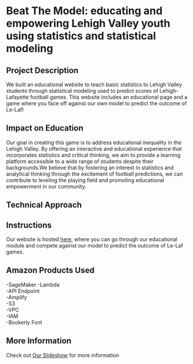 # Beat The Model: educating and empowering Lehigh Valley youth using statistics and statistical modeling

## Project Description
We built an educational website to teach basic statistics to Lehigh Valley students through statistical modeling used to predict scores of Lehigh-Lafayette football games. This website includes an educational page and a game where you face off against our own model to predict the outcome of Le-Laf! 

## Impact on Education
Our goal in creating this game is to address educational inequality in the Lehigh Valley. By offering an interactive and educational experience that incorporates statistics and critical thinking, we aim to provide a learning platform accessible to a wide range of students despite their backgrounds.We believe that by fostering an interest in statistics and analytical thinking through the excitement of football predictions, we can contribute to leveling the playing field and promoting educational empowerment in our community.

## Technical Approach

## Instructions
Our website is hosted [here](https://main.dj88scqv6lsee.amplifyapp.com/news.asp), where you can go through our educational module and compete against our model to predict the outcome of Le-Laf games.

## Amazon Products Used
-SageMaker
-Lambda  
-API Endpoint  
-Amplify  
-S3  
-VPC  
-IAM  
-Bookerly Font  


## More Information
Check out [Our Slideshow](https://docs.google.com/presentation/d/1W1nTe5TKPeGjA40EOYCbuNmBvycZxur_eQeMa1QSNRI/edit?usp=sharing) for more information

